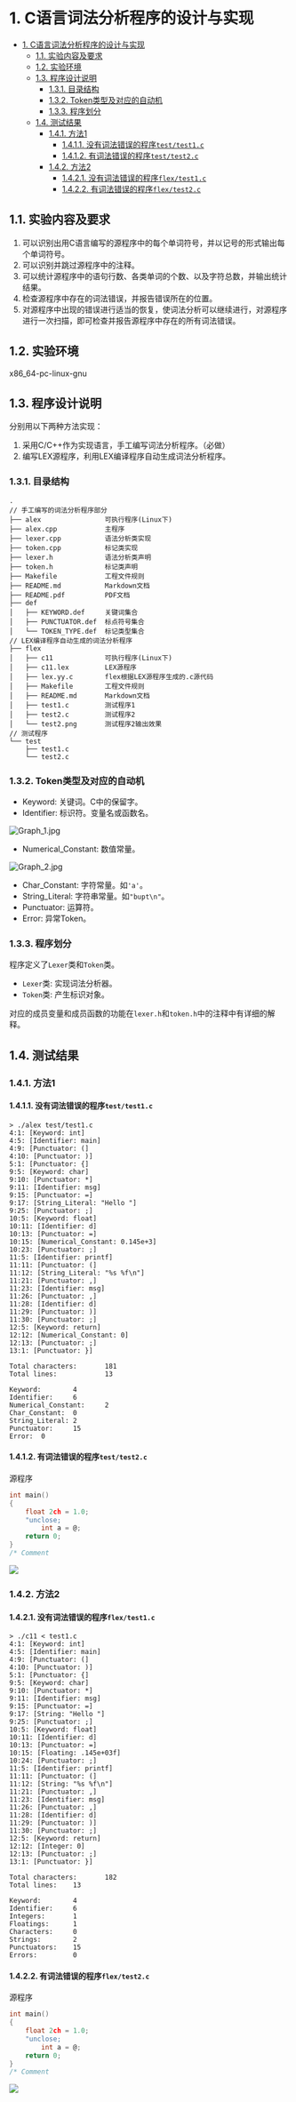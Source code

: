 # 1. C语言词法分析程序的设计与实现

- [1. C语言词法分析程序的设计与实现](#1-c语言词法分析程序的设计与实现)
  - [1.1. 实验内容及要求](#11-实验内容及要求)
  - [1.2. 实验环境](#12-实验环境)
  - [1.3. 程序设计说明](#13-程序设计说明)
    - [1.3.1. 目录结构](#131-目录结构)
    - [1.3.2. Token类型及对应的自动机](#132-token类型及对应的自动机)
    - [1.3.3. 程序划分](#133-程序划分)
  - [1.4. 测试结果](#14-测试结果)
    - [1.4.1. 方法1](#141-方法1)
      - [1.4.1.1. 没有词法错误的程序`test/test1.c`](#1411-没有词法错误的程序testtest1c)
      - [1.4.1.2. 有词法错误的程序`test/test2.c`](#1412-有词法错误的程序testtest2c)
    - [1.4.2. 方法2](#142-方法2)
      - [1.4.2.1. 没有词法错误的程序`flex/test1.c`](#1421-没有词法错误的程序flextest1c)
      - [1.4.2.2. 有词法错误的程序`flex/test2.c`](#1422-有词法错误的程序flextest2c)

## 1.1. 实验内容及要求

1. 可以识别出用C语言编写的源程序中的每个单词符号，并以记号的形式输出每个单词符号。
2. 可以识别并跳过源程序中的注释。
3. 可以统计源程序中的语句行数、各类单词的个数、以及字符总数，并输出统计结果。
4. 检查源程序中存在的词法错误，并报告错误所在的位置。
5. 对源程序中出现的错误进行适当的恢复，使词法分析可以继续进行，对源程序进行一次扫描，即可检查并报告源程序中存在的所有词法错误。

## 1.2. 实验环境

x86_64-pc-linux-gnu

## 1.3. 程序设计说明

分别用以下两种方法实现：

1. 采用C/C++作为实现语言，手工编写词法分析程序。（必做）
2. 编写LEX源程序，利用LEX编译程序自动生成词法分析程序。

### 1.3.1. 目录结构

```
.
// 手工编写的词法分析程序部分
├── alex                可执行程序(Linux下)
├── alex.cpp            主程序
├── lexer.cpp           语法分析类实现
├── token.cpp           标记类实现
├── lexer.h             语法分析类声明
├── token.h             标记类声明
├── Makefile            工程文件规则
├── README.md           Markdown文档
├── README.pdf          PDF文档
├── def
│   ├── KEYWORD.def     关键词集合
│   ├── PUNCTUATOR.def  标点符号集合
│   └── TOKEN_TYPE.def  标记类型集合
// LEX编译程序自动生成的词法分析程序
├── flex
│   ├── c11             可执行程序(Linux下)
│   ├── c11.lex         LEX源程序
│   ├── lex.yy.c        flex根据LEX源程序生成的.c源代码
│   ├── Makefile        工程文件规则
│   ├── README.md       Markdown文档
│   ├── test1.c         测试程序1
│   ├── test2.c         测试程序2
│   └── test2.png       测试程序2输出效果
// 测试程序
└── test
    ├── test1.c
    └── test2.c
```

### 1.3.2. Token类型及对应的自动机

* Keyword: 关键词。C中的保留字。
* Identifier: 标识符。变量名或函数名。

![Graph_1.jpg](graph/Graph_1.jpg)

* Numerical_Constant: 数值常量。

![Graph_2.jpg](graph/Graph_2.jpg)

* Char_Constant: 字符常量。如`'a'`。
* String_Literal: 字符串常量。如`"bupt\n"`。
* Punctuator: 运算符。
* Error: 异常Token。

### 1.3.3. 程序划分

程序定义了`Lexer`类和`Token`类。

* `Lexer`类: 实现词法分析器。
* `Token`类: 产生标识对象。

对应的成员变量和成员函数的功能在`lexer.h`和`token.h`中的注释中有详细的解释。

## 1.4. 测试结果

### 1.4.1. 方法1

#### 1.4.1.1. 没有词法错误的程序`test/test1.c`

```
> ./alex test/test1.c
4:1: [Keyword: int]
4:5: [Identifier: main]
4:9: [Punctuator: (]
4:10: [Punctuator: )]
5:1: [Punctuator: {]
9:5: [Keyword: char]
9:10: [Punctuator: *]
9:11: [Identifier: msg]
9:15: [Punctuator: =]
9:17: [String_Literal: "Hello "]
9:25: [Punctuator: ;]
10:5: [Keyword: float]
10:11: [Identifier: d]
10:13: [Punctuator: =]
10:15: [Numerical_Constant: 0.145e+3]
10:23: [Punctuator: ;]
11:5: [Identifier: printf]
11:11: [Punctuator: (]
11:12: [String_Literal: "%s %f\n"]
11:21: [Punctuator: ,]
11:23: [Identifier: msg]
11:26: [Punctuator: ,]
11:28: [Identifier: d]
11:29: [Punctuator: )]
11:30: [Punctuator: ;]
12:5: [Keyword: return]
12:12: [Numerical_Constant: 0]
12:13: [Punctuator: ;]
13:1: [Punctuator: }]

Total characters:       181
Total lines:            13

Keyword:        4
Identifier:     6
Numerical_Constant:     2
Char_Constant:  0
String_Literal: 2
Punctuator:     15
Error:  0
```

#### 1.4.1.2. 有词法错误的程序`test/test2.c`

源程序

```c
int main()
{
    float 2ch = 1.0;
    "unclose;
        int a = @;
    return 0;
}
/* Comment
```

![](test/test12.jpg)

### 1.4.2. 方法2

#### 1.4.2.1. 没有词法错误的程序`flex/test1.c`

```
> ./c11 < test1.c
4:1: [Keyword: int]
4:5: [Identifier: main]
4:9: [Punctuator: (]
4:10: [Punctuator: )]
5:1: [Punctuator: {]
9:5: [Keyword: char]
9:10: [Punctuator: *]
9:11: [Identifier: msg]
9:15: [Punctuator: =]
9:17: [String: "Hello "]
9:25: [Punctuator: ;]
10:5: [Keyword: float]
10:11: [Identifier: d]
10:13: [Punctuator: =]
10:15: [Floating: .145e+03f]
10:24: [Punctuator: ;]
11:5: [Identifier: printf]
11:11: [Punctuator: (]
11:12: [String: "%s %f\n"]
11:21: [Punctuator: ,]
11:23: [Identifier: msg]
11:26: [Punctuator: ,]
11:28: [Identifier: d]
11:29: [Punctuator: )]
11:30: [Punctuator: ;]
12:5: [Keyword: return]
12:12: [Integer: 0]
12:13: [Punctuator: ;]
13:1: [Punctuator: }]

Total characters:       182
Total lines:    13

Keyword:        4
Identifier:     6
Integers:       1
Floatings:      1
Characters:     0
Strings:        2
Punctuators:    15
Errors:         0
```

#### 1.4.2.2. 有词法错误的程序`flex/test2.c`

源程序

```c
int main()
{
    float 2ch = 1.0;
    "unclose;
        int a = @;
    return 0;
}
/* Comment
```

![](test/test22.png)